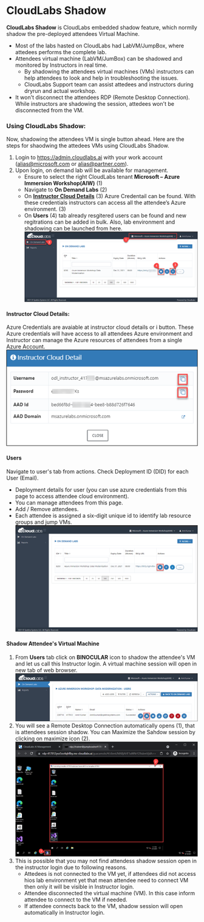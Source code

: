 # CloudLabs Shadow

**CloudLabs Shadow** is CloudLabs embedded shadow feature, which normlly shadow the pre-deployed attendees Virtual Machine.
  - Most of the labs hasted on CloudLabs had LabVM/JumpBox, where attedees performs the complete lab.
  - Attendees virtual machine (LabVM/JumBox) can be shadowed and monitored by Instructors in real time.
    * By shadowing the attendees virtual machines (VMs) instructors can help attendees to look and help in troubleshooting the issues. 
    * CloudLabs Support team can assist attedees and instructors during dryrun and actual workshop.
  - It won't disconnect the attendees RDP (Remote Desktop Connection). While instructors are shadowing the session, attedees won't be disconnected from the VM.

### Using CloudLabs Shadow:
Now, shadowing the attendees VM is single button ahead. Here are the steps for shaodwing the attedees VMs using CloudLabs Shadow.
1. Login to https://admin.cloudlabs.ai with your work account (alias@microsoft.com or alias@partner.com).
1. Upon login, on demand lab will be available for management.
   - Ensure to select the right CloudLabs tenant **Microsoft – Azure Immersion Workshop(AIW)** (1)
   - Navigate to **On Demand Labs** (2)
   - On **[Instructor Cloud Details]()** (3) Azure Credentail can be found. With these credentials instructors can access all the attendee’s Azure environment. (3)
   - On **Users** (4) tab already resgitered users can be found and new regitrations can be added in bulk. Also, lab environment and shadowing can be launched from here.
   ![](.././media/cs-001.png)
   
#### Instructor Cloud Details: 
Azure Credentials are avaiable at instructor cloud details or i button. These Azure credentials will have access to all attendees Azure environment and Instructor can manage the Azure resources of attendees from a single Azure Account.
  ![](.././media/cs-002.png)
  
#### Users
Navigate to user's tab from actions. Check Deployment ID (DID) for each User (Email).
  - Deployment details for user (you can use azure credentials from this page to access attendee cloud environment).
  - You can manage attendees from this page.
  - Add / Remove attendees.
  - Each attendee is assigned a six-digit unique id to identify lab resource groups and jump VMs.
  ![](.././media/cs-003.png)

#### Shadow Attendee's Virtual Machine
1. From **Users** tab click on **BINOCULAR** icon to shadow the attendee's VM and let us call this Instructor login. A virtual machine session will open in new tab of web browser.
   ![](.././media/cs-004.png)
1. You will see a Remote Desktop Connection automatically opens (1), that is attendees session shadow. You can Maximize the Sahdow session by clicking on maximize icon (2).
   ![](.././media/cs-005.png)
1. This is possible that you may not find attendess shadow session open in the instructor login due to following reasons.
   - Attedees is not connected to the VM yet, if attendees did not access hios lab environment yet that mean attendee need to connect VM then only it will be visible in Instructor login.
   - Attendee disconnected the virtual machine (VM). In this case inform attendee to connect to the VM if needed.
   - If attendee connects back to the VM, shadow session will open automatically in Instructor login.
  

  
  

 


